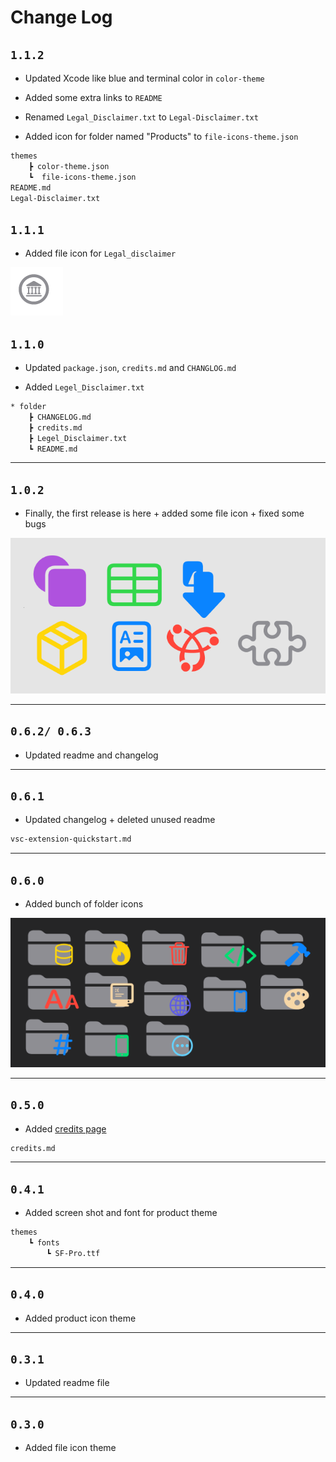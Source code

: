 # Change Log

## `1.1.2`

* Updated Xcode like blue and terminal color in  `color-theme`

* Added some extra links to `README`

* Renamed `Legal_Disclaimer.txt` to `Legal-Disclaimer.txt`

* Added icon for folder named "Products" to `file-icons-theme.json`

```txt
themes
    ┣ color-theme.json
    ┗  file-icons-theme.json
README.md
Legal-Disclaimer.txt
```

## `1.1.1`

* Added file icon for `Legal_disclaimer`

![Legal File](assets/Screenshot-7.png)

## `1.1.0`

* Updated `package.json`, `credits.md` and `CHANGLOG.md`

* Added `Legel_Disclaimer.txt`

```txt
* folder
    ┣ CHANGELOG.md
    ┣ credits.md
    ┣ Legel_Disclaimer.txt
    ┗ README.md
```

---

## `1.0.2`

* Finally, the first release is here + added some file icon + fixed some bugs

![Icons preview](assets/Screenshot-5.png)

---

## `0.6.2/ 0.6.3`

* Updated readme and changelog

---

## `0.6.1`

* Updated changelog + deleted unused readme

```txt
vsc-extension-quickstart.md
```

---

## `0.6.0`

* Added bunch of folder icons

![folders icon preview](assets/Screenshot-2.png)

---

## `0.5.0`

* Added [credits page](credits.md)

```txt
credits.md
```

---

## `0.4.1`

* Added screen shot and font for product theme

```txt
themes
    ┗ fonts
        ┗ SF-Pro.ttf
```

---

## `0.4.0`

* Added product icon theme

---

## `0.3.1`

* Updated readme file

---

## `0.3.0`

* Added file icon theme

